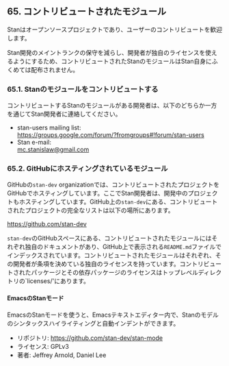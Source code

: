 ## 65. コントリビュートされたモジュール

Stanはオープンソースプロジェクトであり、ユーザーのコントリビュートを歓迎します。

Stan開発のメイントランクの保守を減らし、開発者が独自のライセンスを使えるようにするため、コントリビュートされたStanのモジュールはStan自身にふくめては配布されません。

### 65.1. Stanのモジュールをコントリビュートする

コントリビュートするStanのモジュールがある開発者は、以下のどちらか一方を通じてStan開発者に連絡してください。

- stan-users mailing list:  
  https://groups.google.com/forum/?fromgroups#!forum/stan-users
- Stan e-mail:  
  mc.stanislaw@gmail.com

### 65.2. GitHubにホスティングされているモジュール

GitHubの`stan-dev` organizationでは、コントリビュートされたプロジェクトをGitHubでホスティングしています。ここでStan開発者は、開発中のプロジェクトもホスティングしています。GitHub上の`stan-dev`にある、コントリビュートされたプロジェクトの完全なリストは以下の場所にあります。

https://github.com/stan-dev

`stan-dev`のGitHubスペースにある、コントリビュートされたモジュールにはそれぞれ独自のドキュメントがあり、GitHub上で表示される`README.md`ファイルでインデックスされています。コントリビュートされたモジュールはそれぞれ、その開発者が条項を決めている独自のライセンスを持っています。コントリビュートされたパッケージとその依存パッケージのライセンスはトップレベルディレクトリの`licenses/'にあります。

#### EmacsのStanモード

EmacsのStanモードを使うと、Emacsテキストエディター内で、Stanのモデルのシンタックスハイライティングと自動インデントができます。

- リポジトリ: https://github.com/stan-dev/stan-mode
- ライセンス: GPLv3
- 著者: Jeffrey Arnold, Daniel Lee
